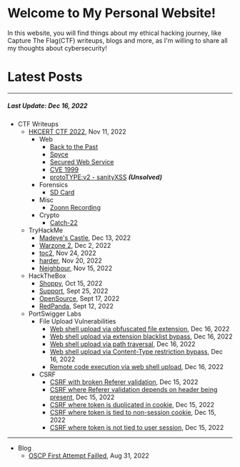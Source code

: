 # Welcome to My Personal Website!

In this website, you will find things about my ethical hacking journey, like Capture The Flag(CTF) writeups, blogs and more, as I'm willing to share all my thoughts about cybersecurity!

# Latest Posts

* * *
##### Last Update: Dec 16, 2022

- CTF Writeups
	- [HKCERT CTF 2022](https://siunam321.github.io/ctf/HKCERT-CTF-2022/), Nov 11, 2022
		- Web
			- [Back to the Past](https://siunam321.github.io/ctf/HKCERT-CTF-2022/Web/Back-to-the-Past/)
			- [Spyce](https://siunam321.github.io/ctf/HKCERT-CTF-2022/Web/Spyce/)
			- [Secured Web Service](https://siunam321.github.io/ctf/HKCERT-CTF-2022/Web/Secured-Web-Service/)
			- [CVE 1999](https://siunam321.github.io/ctf/HKCERT-CTF-2022/Web/CVE-1999/)
			- [protoTYPE:v2 - sanityXSS](https://siunam321.github.io/ctf/HKCERT-CTF-2022/Web/protoTYPEv2-sanityXSS/) ***(Unsolved)***
		- Forensics
			- [SD Card](https://siunam321.github.io/ctf/HKCERT-CTF-2022/Forensics/SD-Card/)
		- Misc
			- [Zoonn Recording](https://siunam321.github.io/ctf/HKCERT-CTF-2022/Misc/Zoonn-Recording/)
		- Crypto
			- [Catch-22](https://siunam321.github.io/ctf/HKCERT-CTF-2022/Crypto/Catch-22/)
	- TryHackMe
		- [Madeye's Castle](https://siunam321.github.io/ctf/tryhackme/Madeyes-Castle), Dec 13, 2022
		- [Warzone 2](https://siunam321.github.io/ctf/tryhackme/Warzone2), Dec 2, 2022
		- [toc2](https://siunam321.github.io/ctf/tryhackme/toc2), Nov 24, 2022
		- [harder](https://siunam321.github.io/ctf/tryhackme/harder), Nov 20, 2022
		- [Neighbour](https://siunam321.github.io/ctf/tryhackme/Neighbour), Nov 15, 2022
	- HackTheBox
		- [Shoppy](https://siunam321.github.io/ctf/hackthebox/Shoppy/), Oct 15, 2022
		- [Support](https://siunam321.github.io/ctf/hackthebox/Support/), Sept 25, 2022
		- [OpenSource](https://siunam321.github.io/ctf/hackthebox/OpenSource/), Sept 17, 2022
		- [RedPanda](https://siunam321.github.io/ctf/hackthebox/RedPanda/), Sept 12, 2022
	- PortSwigger Labs
		- File Upload Vulnerabilities
			- [Web shell upload via obfuscated file extension](https://siunam321.github.io/ctf/portswigger-labs/File-Upload-Vulnerabilities/fuv-5), Dec 16, 2022
			- [Web shell upload via extension blacklist bypass](https://siunam321.github.io/ctf/portswigger-labs/File-Upload-Vulnerabilities/fuv-4), Dec 16, 2022
			- [Web shell upload via path traversal](https://siunam321.github.io/ctf/portswigger-labs/File-Upload-Vulnerabilities/fuv-3), Dec 16, 2022
			- [Web shell upload via Content-Type restriction bypass](https://siunam321.github.io/ctf/portswigger-labs/File-Upload-Vulnerabilities/fuv-2), Dec 16, 2022
			- [Remote code execution via web shell upload](https://siunam321.github.io/ctf/portswigger-labs/File-Upload-Vulnerabilities/fuv-1), Dec 16, 2022
		- CSRF
			- [CSRF with broken Referer validation](https://siunam321.github.io/ctf/portswigger-labs/CSRF/csrf-8), Dec 15, 2022
			- [CSRF where Referer validation depends on header being present](https://siunam321.github.io/ctf/portswigger-labs/CSRF/csrf-7), Dec 15, 2022
			- [CSRF where token is duplicated in cookie](https://siunam321.github.io/ctf/portswigger-labs/CSRF/csrf-6), Dec 15, 2022
			- [CSRF where token is tied to non-session cookie](https://siunam321.github.io/ctf/portswigger-labs/CSRF/csrf-5), Dec 15, 2022
			- [CSRF where token is not tied to user session](https://siunam321.github.io/ctf/portswigger-labs/CSRF/csrf-4), Dec 15, 2022

* * *
- Blog
	- [OSCP First Attempt Failled](https://siunam321.github.io/blog/2022-08-31-OSCP-First-Attempt-Failled), Aug 31, 2022

